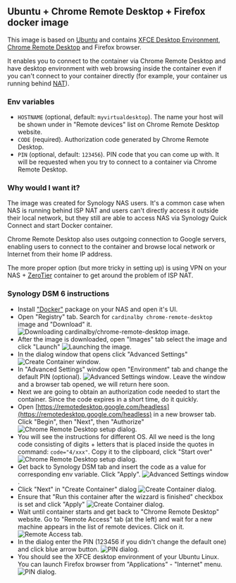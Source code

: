 ## Ubuntu + Chrome Remote Desktop + Firefox docker image

This image is based on [Ubuntu](https://ubuntu.com/) and contains [XFCE Desktop Environment](https://www.xfce.org/), [Chrome Remote Desktop](https://remotedesktop.google.com/) and  Firefox browser.

It enables you to connect to the container via Chrome Remote Desktop and have desktop environment with web browsing inside the container even if you can't connect to your container directly (for example, your container us running behind [NAT](https://en.wikipedia.org/wiki/Network_address_translation)).

### Env variables
* `HOSTNAME` (optional, default: `myvirtualdesktop`). The name your host will be shown under in "Remote devices" list on Chrome Remote Desktop website.
* `CODE` (required). Authorization code generated by Chrome Remote Desktop.
* `PIN` (optional, default: `123456`). PIN code that you can come up with. It will be requested when you try to connect to a container via Chrome Remote Desktop.

### Why would I want it?

The image was created for Synology NAS users. It's a common case when NAS is running behind ISP NAT and users can't directly access it outside their local network, but they still are able to access NAS via Synology Quick Connect and start Docker container. 

Chrome Remote Desktop also uses outgoing connection to Google servers, enabling users to connect to the container and browse local network or Internet from their home IP address.

The more proper option (but more tricky in setting up) is using VPN on your NAS + [ZeroTier](https://docs.zerotier.com/devices/synology/) container to get around the problem of ISP NAT.

### Synology DSM 6 instructions

* Install ["Docker"](https://www.synology.com/en-global/dsm/packages/Docker) package on your NAS and open it's UI. 
* Open "Registry" tab. Search for `cardinalby chrome-remote-desktop` image and "Download" it. ![Downloading cardinalby/chrome-remote-desktop image](./doc/2.jpg).
* After the image is downloaded, open "Images" tab select the image and click "Launch" ![Launching the image](./doc/3.jpg).
* In the dialog window that opens click "Advanced Settings" ![Create Container window](./doc/4.jpg).
* In "Advanced Settings" window open "Environment" tab and change the default PIN (optional). ![Advanced Settings window](./doc/5.jpg). Leave the window and a browser tab opened, we will return here soon.
* Next we are going to obtain an authorization code needed to start the container. Since the code expires in a short time, do it quickly.
* Open [https://remotedesktop.google.com/headless](https://remotedesktop.google.com/headless) in a new browser tab. Click "Begin", then "Next", then "Authorize"
![Chrome Remote Desktop setup dialog](./doc/6.jpg).
* You will see the instructions for different OS. All we need is the long code consisting of digits + letters that is placed inside the quotes in command: `code="4/xxx"`. Copy it to the clipboard, click "Start over" ![Chrome Remote Desktop setup dialog](./doc/7.jpg).
* Get back to Synology DSM tab and insert the code as a value for corresponding env variable. Click "Apply". ![Advanced Settings window](./doc/8.jpg).
* Click "Next" in "Create Container" dialog ![Create Container dialog](./doc/9.jpg).
* Ensure that "Run this container after the wizzard is finished" checkbox is set and click "Apply" ![Create Container dialog](./doc/10.jpg).
* Wait until container starts and get back to "Chrome Remote Desktop" website. Go to "Remote Access" tab (at the left) and wait for a new machine appears in the list of remote devices. Click on it. ![Remote Access tab](./doc/11.jpg).
* In the dialog enter the PIN (123456 if you didn't change the default one) and click blue arrow button. ![PIN dialog](./doc/12.jpg).
* You should see the XFCE desktop environment of your Ubuntu Linux. You can launch Firefox browser from "Applications" - "Internet" menu. ![PIN dialog](./doc/13.jpg).